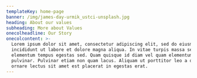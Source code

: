 ```yaml
---
templateKey: home-page
banner: /img/james-day-urmik_ustci-unsplash.jpg
heading: About our values
subheading: More about Values
onecolheadline: Our Story
onecolcontent: >-
  Lorem ipsum dolor sit amet, consectetur adipiscing elit, sed do eiusmod tempor
  incididunt ut labore et dolore magna aliqua. In vitae turpis massa sed
  elementum tempus egestas sed. Quam quisque id diam vel quam elementum
  pulvinar. Pulvinar etiam non quam lacus. Aliquam ut porttitor leo a diam. Ut
  ornare lectus sit amet est placerat in egestas erat.
---
```

